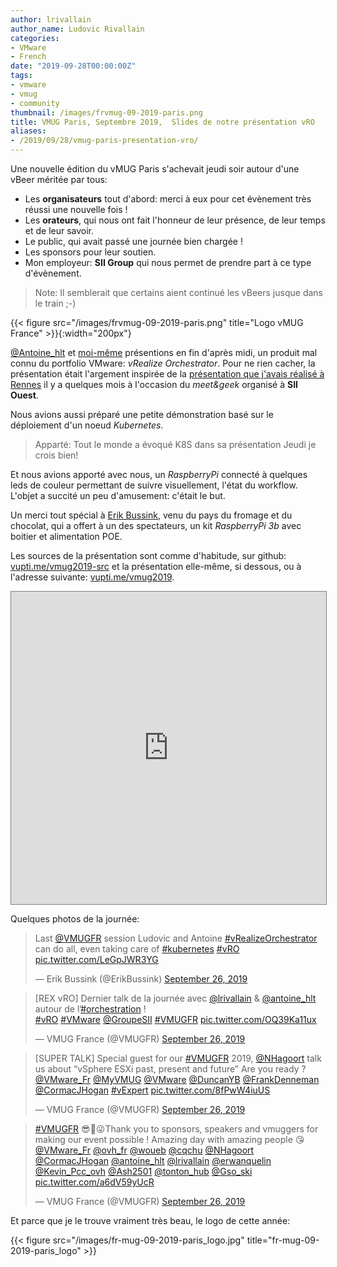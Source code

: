 ```yaml
---
author: lrivallain
author_name: Ludovic Rivallain
categories:
- VMware
- French
date: "2019-09-28T00:00:00Z"
tags:
- vmware
- vmug
- community
thumbnail: /images/frvmug-09-2019-paris.png
title: VMUG Paris, Septembre 2019,  Slides de notre présentation vRO
aliases: 
- /2019/09/28/vmug-paris-presentation-vro/
---
```


Une nouvelle édition du vMUG Paris s'achevait jeudi soir autour d'une vBeer méritée par tous:

* Les **organisateurs** tout d'abord: merci à eux pour cet évènement très réussi une nouvelle fois !
* Les **orateurs**, qui nous ont fait l'honneur de leur présence, de leur temps et de leur savoir.
* Le public, qui avait passé une journée bien chargée !
* Les sponsors pour leur soutien.
* Mon employeur: **SII Group** qui nous permet de prendre part à ce type d'évènement.

> Note: Il semblerait que certains aient continué les vBeers jusque dans le train ;-)

{{< figure src="/images/frvmug-09-2019-paris.png" title="Logo vMUG France" >}}{:width="200px"}

[@Antoine_hlt](/about/#aharlaut) et [moi-même](/about/#lrivallain) présentions en fin d'après midi, un produit mal connu du portfolio VMware: *vRealize Orchestrator*. Pour ne rien cacher, la présentation était l'argement inspirée de la [présentation que j'avais réalisé à Rennes](/2019/03/08/vmug-france-meetandgeek-rennes-bilan/) il y a quelques mois à l'occasion du *meet&geek* organisé à **SII Ouest**.

Nous avions aussi préparé une petite démonstration basé sur le déploiement d'un noeud *Kubernetes*.

>Apparté: Tout le monde a évoqué K8S dans sa présentation Jeudi je crois bien!

Et nous avions apporté avec nous, un *RaspberryPi* connecté à quelques leds de couleur permettant de suivre visuellement, l'état du workflow. L'objet a succité un peu d'amusement: c'était le but.

Un merci tout spécial à [Erik Bussink](https://twitter.com/ErikBussink), venu du pays du fromage et du chocolat, qui a offert à un des spectateurs, un kit *RaspberryPi 3b* avec boitier et alimentation POE.

Les sources de la présentation sont comme d'habitude, sur github: [vupti.me/vmug2019-src](https://vupti.me/vmug2019-src) et la présentation elle-même, si dessous, ou à l'adresse suivante: [vupti.me/vmug2019](https://vupti.me/vmug2019).

<div>
  <iframe width="100%" height="500" src="https://vupti.me/vmug2019" style="border: 1px solid grey;"></iframe>
</div>

Quelques photos de la journée:

<blockquote class="twitter-tweet"><p lang="en" dir="ltr">Last <a href="https://twitter.com/VMUGFR?ref_src=twsrc%5Etfw">@VMUGFR</a> session Ludovic and Antoine <a href="https://twitter.com/hashtag/vRealizeOrchestrator?src=hash&amp;ref_src=twsrc%5Etfw">#vRealizeOrchestrator</a> can do all, even taking care of <a href="https://twitter.com/hashtag/kubernetes?src=hash&amp;ref_src=twsrc%5Etfw">#kubernetes</a> <a href="https://twitter.com/hashtag/vRO?src=hash&amp;ref_src=twsrc%5Etfw">#vRO</a> <a href="https://t.co/LeGpJWR3YG">pic.twitter.com/LeGpJWR3YG</a></p>&mdash; Erik Bussink (@ErikBussink) <a href="https://twitter.com/ErikBussink/status/1177218278101606401?ref_src=twsrc%5Etfw">September 26, 2019</a></blockquote> <script async src="https://platform.twitter.com/widgets.js" charset="utf-8"></script> 

<blockquote class="twitter-tweet"><p lang="fr" dir="ltr">[REX vRO] Dernier talk de la journée avec <a href="https://twitter.com/lrivallain?ref_src=twsrc%5Etfw">@lrivallain</a> &amp; <a href="https://twitter.com/antoine_hlt?ref_src=twsrc%5Etfw">@antoine_hlt</a> autour de l’<a href="https://twitter.com/hashtag/orchestration?src=hash&amp;ref_src=twsrc%5Etfw">#orchestration</a> !<br> <a href="https://twitter.com/hashtag/vRO?src=hash&amp;ref_src=twsrc%5Etfw">#vRO</a> <a href="https://twitter.com/hashtag/VMware?src=hash&amp;ref_src=twsrc%5Etfw">#VMware</a> <a href="https://twitter.com/GroupeSII?ref_src=twsrc%5Etfw">@GroupeSII</a> <a href="https://twitter.com/hashtag/VMUGFR?src=hash&amp;ref_src=twsrc%5Etfw">#VMUGFR</a> <a href="https://t.co/OQ39Ka11ux">pic.twitter.com/OQ39Ka11ux</a></p>&mdash; VMUG France (@VMUGFR) <a href="https://twitter.com/VMUGFR/status/1177225744046526464?ref_src=twsrc%5Etfw">September 26, 2019</a></blockquote> <script async src="https://platform.twitter.com/widgets.js" charset="utf-8"></script>

<blockquote class="twitter-tweet"><p lang="en" dir="ltr">[SUPER TALK] Special guest for our <a href="https://twitter.com/hashtag/VMUGFR?src=hash&amp;ref_src=twsrc%5Etfw">#VMUGFR</a> 2019, <a href="https://twitter.com/NHagoort?ref_src=twsrc%5Etfw">@NHagoort</a> talk us about “vSphere ESXi past, present and future” Are you ready ? <a href="https://twitter.com/VMware_Fr?ref_src=twsrc%5Etfw">@VMware_Fr</a> <a href="https://twitter.com/MyVMUG?ref_src=twsrc%5Etfw">@MyVMUG</a> <a href="https://twitter.com/VMware?ref_src=twsrc%5Etfw">@VMware</a> <a href="https://twitter.com/DuncanYB?ref_src=twsrc%5Etfw">@DuncanYB</a> <a href="https://twitter.com/FrankDenneman?ref_src=twsrc%5Etfw">@FrankDenneman</a> <a href="https://twitter.com/CormacJHogan?ref_src=twsrc%5Etfw">@CormacJHogan</a> <a href="https://twitter.com/hashtag/vExpert?src=hash&amp;ref_src=twsrc%5Etfw">#vExpert</a> <a href="https://t.co/8fPwW4iuUS">pic.twitter.com/8fPwW4iuUS</a></p>&mdash; VMUG France (@VMUGFR) <a href="https://twitter.com/VMUGFR/status/1177148685031002112?ref_src=twsrc%5Etfw">September 26, 2019</a></blockquote> <script async src="https://platform.twitter.com/widgets.js" charset="utf-8"></script> 

<blockquote class="twitter-tweet"><p lang="en" dir="ltr"><a href="https://twitter.com/hashtag/VMUGFR?src=hash&amp;ref_src=twsrc%5Etfw">#VMUGFR</a> 😎🤟😜Thank you to sponsors, speakers and vmuggers for making our event possible ! Amazing day with amazing people 😘<a href="https://twitter.com/VMware_Fr?ref_src=twsrc%5Etfw">@VMware_Fr</a> <a href="https://twitter.com/ovh_fr?ref_src=twsrc%5Etfw">@ovh_fr</a> <a href="https://twitter.com/woueb?ref_src=twsrc%5Etfw">@woueb</a> <a href="https://twitter.com/cqchu?ref_src=twsrc%5Etfw">@cqchu</a> <a href="https://twitter.com/NHagoort?ref_src=twsrc%5Etfw">@NHagoort</a> <a href="https://twitter.com/CormacJHogan?ref_src=twsrc%5Etfw">@CormacJHogan</a> <a href="https://twitter.com/antoine_hlt?ref_src=twsrc%5Etfw">@antoine_hlt</a> <a href="https://twitter.com/lrivallain?ref_src=twsrc%5Etfw">@lrivallain</a> <a href="https://twitter.com/erwanquelin?ref_src=twsrc%5Etfw">@erwanquelin</a> <a href="https://twitter.com/Kevin_Pcc_ovh?ref_src=twsrc%5Etfw">@Kevin_Pcc_ovh</a> <a href="https://twitter.com/Ash2501?ref_src=twsrc%5Etfw">@Ash2501</a> <a href="https://twitter.com/tonton_hub?ref_src=twsrc%5Etfw">@tonton_hub</a> <a href="https://twitter.com/Gso_ski?ref_src=twsrc%5Etfw">@Gso_ski</a> <a href="https://t.co/a6dV59yUcR">pic.twitter.com/a6dV59yUcR</a></p>&mdash; VMUG France (@VMUGFR) <a href="https://twitter.com/VMUGFR/status/1177250467535040512?ref_src=twsrc%5Etfw">September 26, 2019</a></blockquote> <script async src="https://platform.twitter.com/widgets.js" charset="utf-8"></script>

Et parce que je le trouve vraiment très beau, le logo de cette année:

{{< figure src="/images/fr-mug-09-2019-paris_logo.jpg" title="fr-mug-09-2019-paris_logo" >}}